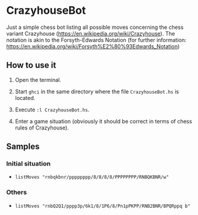 # CrazyhouseBot

Just a simple chess bot listing all possible moves concerning the chess variant Crazyhouse (<https://en.wikipedia.org/wiki/Crazyhouse>). The notation is akin to the Forsyth-Edwards Notation (for further information: <https://en.wikipedia.org/wiki/Forsyth%E2%80%93Edwards_Notation>)

## How to use it

1. Open the terminal.

2. Start ```ghci``` in the same directory where the file ```CrazyhouseBot.hs``` is located.

3. Execute ```:l CrazyhouseBot.hs```.

4. Enter a game situation (obviously it should be correct in terms of chess rules of Crazyhouse).

## Samples

### Initial situation

- ```listMoves "rnbqkbnr/pppppppp/8/8/8/8/PPPPPPPP/RNBQKBNR/w"```

### Others

- ```listMoves "rnbQ2Q1/pppp3p/6k1/8/1P6/8/Pn1pPKPP/RNB2BNR/BPQRppq b"```
